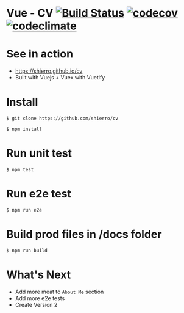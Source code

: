 # Vue - CV [![Build Status](https://travis-ci.org/shierro/cv.png?branch=master)](https://travis-ci.org/shierro/cv) [![codecov](https://codecov.io/gh/shierro/cv/branch/master/graph/badge.svg)](https://codecov.io/gh/shierro/cv) [![codeclimate](https://codeclimate.com/github/shierro/cv/badges/gpa.svg)](https://codeclimate.com/github/shierro/cv)

# See in action
* https://shierro.github.io/cv
* Built with Vuejs + Vuex with Vuetify

# Install

`
$ git clone https://github.com/shierro/cv
`

`
$ npm install
`

# Run unit test
`
$ npm test
`

# Run e2e test
`
$ npm run e2e
`

# Build prod files in /docs folder
`
$ npm run build
`

# What's Next
- Add more meat to `About Me` section
- Add more e2e tests
- Create Version 2
